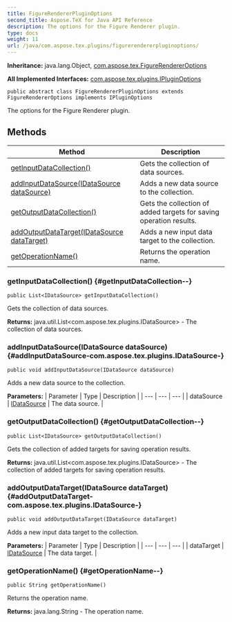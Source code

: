 ```yaml
---
title: FigureRendererPluginOptions
second_title: Aspose.TeX for Java API Reference
description: The options for the Figure Renderer plugin.
type: docs
weight: 11
url: /java/com.aspose.tex.plugins/figurerendererpluginoptions/
---
```

**Inheritance:**
java.lang.Object, [com.aspose.tex.FigureRendererOptions](../../com.aspose.tex/figurerendereroptions)

**All Implemented Interfaces:**
[com.aspose.tex.plugins.IPluginOptions](../../com.aspose.tex.plugins/ipluginoptions)
```
public abstract class FigureRendererPluginOptions extends FigureRendererOptions implements IPluginOptions
```

The options for the Figure Renderer plugin.
## Methods

| Method | Description |
| --- | --- |
| [getInputDataCollection()](#getInputDataCollection--) | Gets the collection of data sources. |
| [addInputDataSource(IDataSource dataSource)](#addInputDataSource-com.aspose.tex.plugins.IDataSource-) | Adds a new data source to the collection. |
| [getOutputDataCollection()](#getOutputDataCollection--) | Gets the collection of added targets for saving operation results. |
| [addOutputDataTarget(IDataSource dataTarget)](#addOutputDataTarget-com.aspose.tex.plugins.IDataSource-) | Adds a new input data target to the collection. |
| [getOperationName()](#getOperationName--) | Returns the operation name. |
### getInputDataCollection() {#getInputDataCollection--}
```
public List<IDataSource> getInputDataCollection()
```


Gets the collection of data sources.

**Returns:**
java.util.List<com.aspose.tex.plugins.IDataSource> - The collection of data sources.
### addInputDataSource(IDataSource dataSource) {#addInputDataSource-com.aspose.tex.plugins.IDataSource-}
```
public void addInputDataSource(IDataSource dataSource)
```


Adds a new data source to the collection.

**Parameters:**
| Parameter | Type | Description |
| --- | --- | --- |
| dataSource | [IDataSource](../../com.aspose.tex.plugins/idatasource) | The data source. |

### getOutputDataCollection() {#getOutputDataCollection--}
```
public List<IDataSource> getOutputDataCollection()
```


Gets the collection of added targets for saving operation results.

**Returns:**
java.util.List<com.aspose.tex.plugins.IDataSource> - The collection of added targets for saving operation results.
### addOutputDataTarget(IDataSource dataTarget) {#addOutputDataTarget-com.aspose.tex.plugins.IDataSource-}
```
public void addOutputDataTarget(IDataSource dataTarget)
```


Adds a new input data target to the collection.

**Parameters:**
| Parameter | Type | Description |
| --- | --- | --- |
| dataTarget | [IDataSource](../../com.aspose.tex.plugins/idatasource) | The data target. |

### getOperationName() {#getOperationName--}
```
public String getOperationName()
```


Returns the operation name.

**Returns:**
java.lang.String - The operation name.

